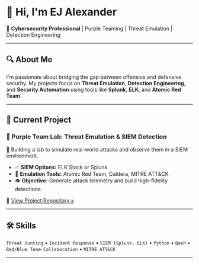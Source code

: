 # 👋 Hi, I'm EJ Alexander

🎯 **Cybersecurity Professional** | Purple Teaming | Threat Emulation | Detection Engineering

---

## 🔍 About Me

I'm passionate about bridging the gap between offensive and defensive security. My projects focus on **Threat Emulation**, **Detection Engineering**, and **Security Automation** using tools like **Splunk**, **ELK**, and **Atomic Red Team**.

---

## 🚀 Current Project

### 🧪 Purple Team Lab: Threat Emulation & SIEM Detection

🔧 Building a lab to simulate real-world attacks and observe them in a SIEM environment.

- ✅ **SIEM Options:** ELK Stack or Splunk
- 🎯 **Emulation Tools:** Atomic Red Team, Caldera, MITRE ATT&CK
- 👁️ **Objective:** Generate attack telemetry and build high-fidelity detections

📁 [View Project Repository »](https://github.com/mell0wx/purple-team-lab)

---

## 🛠️ Skills

`Threat Hunting` • `Incident Response` • `SIEM (Splunk, ELK)` • `Python` • `Bash` • `Red/Blue Team Collaboration` • `MITRE ATT&CK`

---
